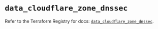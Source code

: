 # `data_cloudflare_zone_dnssec`

Refer to the Terraform Registry for docs: [`data_cloudflare_zone_dnssec`](https://registry.terraform.io/providers/cloudflare/cloudflare/4.39.0/docs/data-sources/zone_dnssec).

